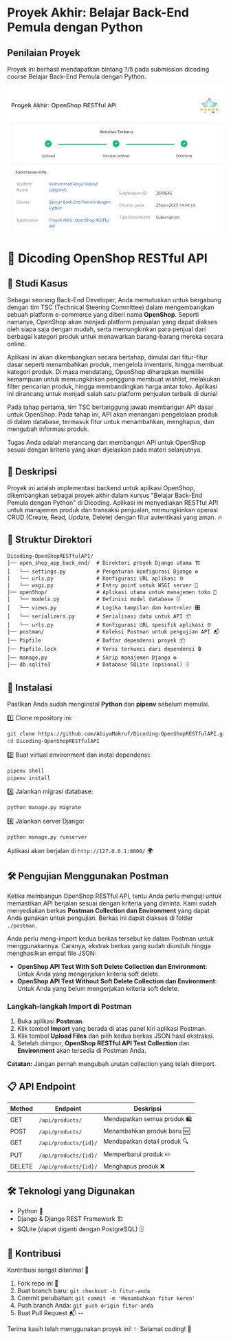 # Proyek Akhir: Belajar Back-End Pemula dengan Python
## Penilaian Proyek
Proyek ini berhasil mendapatkan bintang ?/5 pada submission dicoding course Belajar Back-End Pemula dengan Python.

![Penilaian Proyek](README/penilaian_proyek.png)

# 📜 Dicoding OpenShop RESTful API

## 📌 Studi Kasus

Sebagai seorang Back-End Developer, Anda memutuskan untuk bergabung dengan tim TSC (Technical Steering Committee) dalam mengembangkan sebuah platform e-commerce yang diberi nama **OpenShop**. Seperti namanya, OpenShop akan menjadi platform penjualan yang dapat diakses oleh siapa saja dengan mudah, serta memungkinkan para penjual dari berbagai kategori produk untuk menawarkan barang-barang mereka secara online.

Aplikasi ini akan dikembangkan secara bertahap, dimulai dari fitur-fitur dasar seperti menambahkan produk, mengelola inventaris, hingga membuat kategori produk. Di masa mendatang, OpenShop diharapkan memiliki kemampuan untuk memungkinkan pengguna membuat wishlist, melakukan filter pencarian produk, hingga membandingkan harga antar toko. Aplikasi ini dirancang untuk menjadi salah satu platform penjualan terbaik di dunia!

Pada tahap pertama, tim TSC bertanggung jawab membangun API dasar untuk OpenShop. Pada tahap ini, API akan menangani pengelolaan produk di dalam database, termasuk fitur untuk menambahkan, menghapus, dan mengubah informasi produk.

Tugas Anda adalah merancang dan membangun API untuk OpenShop sesuai dengan kriteria yang akan dijelaskan pada materi selanjutnya.

## 📌 Deskripsi

Proyek ini adalah implementasi backend untuk aplikasi OpenShop, dikembangkan sebagai proyek akhir dalam kursus "Belajar Back-End Pemula dengan Python" di Dicoding. Aplikasi ini menyediakan RESTful API untuk manajemen produk dan transaksi penjualan, memungkinkan operasi CRUD (Create, Read, Update, Delete) dengan fitur autentikasi yang aman. 🔥

## 📂 Struktur Direktori
```
Dicoding-OpenShopRESTfulAPI/
│── open_shop_app_back_end/  # Direktori proyek Django utama 🏗️
│   └── settings.py          # Pengaturan konfigurasi Django ⚙️
│   └── urls.py              # Konfigurasi URL aplikasi 🌐
│   └── wsgi.py              # Entry point untuk WSGI server 🚀
│── openShop/                # Aplikasi utama untuk manajemen toko 🛒
│   └── models.py            # Definisi model database 🗄️
│   └── views.py             # Logika tampilan dan kontroler 🎛️
│   └── serializers.py       # Serialisasi data untuk API 📦
│   └── urls.py              # Konfigurasi URL spesifik aplikasi 🌐
│── postman/                 # Koleksi Postman untuk pengujian API 📬
│── Pipfile                  # Daftar dependensi proyek 📦
│── Pipfile.lock             # Versi terkunci dari dependensi 🔒
│── manage.py                # Skrip manajemen Django ⚙️
│── db.sqlite3               # Database SQLite (opsional) 🗄️
```

## 🚀 Instalasi
Pastikan Anda sudah menginstal **Python** dan **pipenv** sebelum memulai.

1️⃣ Clone repository ini:
```bash
git clone https://github.com/AbiyaMakruf/Dicoding-OpenShopRESTfulAPI.git
cd Dicoding-OpenShopRESTfulAPI
```

2️⃣ Buat virtual environment dan instal dependensi:
```bash
pipenv shell
pipenv install
```

3️⃣ Jalankan migrasi database:
```bash
python manage.py migrate
```

4️⃣ Jalankan server Django:
```bash
python manage.py runserver
```
Aplikasi akan berjalan di `http://127.0.0.1:8000/` 🌍

## 🛠️ Pengujian Menggunakan Postman

Ketika membangun OpenShop RESTful API, tentu Anda perlu menguji untuk memastikan API berjalan sesuai dengan kriteria yang diminta. Kami sudah menyediakan berkas **Postman Collection dan Environment** yang dapat Anda gunakan untuk pengujian. Berkas ini dapat diakses di folder `./postman`.

Anda perlu meng-import kedua berkas tersebut ke dalam Postman untuk menggunakannya. Caranya, ekstrak berkas yang sudah diunduh hingga menghasilkan empat file JSON:

- **OpenShop API Test With Soft Delete Collection dan Environment**: Untuk Anda yang mengerjakan kriteria soft delete.
- **OpenShop API Test Without Soft Delete Collection dan Environment**: Untuk Anda yang belum mengerjakan kriteria soft delete.

### Langkah-langkah Import di Postman
1. Buka aplikasi **Postman**.
2. Klik tombol **Import** yang berada di atas panel kiri aplikasi Postman.
3. Klik tombol **Upload Files** dan pilih kedua berkas JSON hasil ekstraksi.
4. Setelah diimpor, **OpenShop RESTful API Test Collection** dan **Environment** akan tersedia di Postman Anda.

**Catatan:** Jangan pernah mengubah urutan collection yang telah diimport.


## 📋 API Endpoint
| Method | Endpoint             | Deskripsi                  |
|--------|----------------------|----------------------------|
| GET    | `/api/products/`     | Mendapatkan semua produk 🛍️ |
| POST   | `/api/products/`     | Menambahkan produk baru 🆕 |
| GET    | `/api/products/{id}/`| Mendapatkan detail produk 🔍 |
| PUT    | `/api/products/{id}/`| Memperbarui produk ✏️ |
| DELETE | `/api/products/{id}/`| Menghapus produk ❌ |

## 🛠️ Teknologi yang Digunakan
- Python 🐍
- Django & Django REST Framework 🏗️
- SQLite (dapat diganti dengan PostgreSQL) 🗄️

## 📢 Kontribusi
Kontribusi sangat diterima! 🤝
1. Fork repo ini 🍴
2. Buat branch baru: `git checkout -b fitur-anda`
3. Commit perubahan: `git commit -m 'Menambahkan fitur keren'`
4. Push branch Anda: `git push origin fitur-anda`
5. Buat Pull Request 📬
--

Terima kasih telah menggunakan proyek ini! ✨ Selamat coding! 🚀

